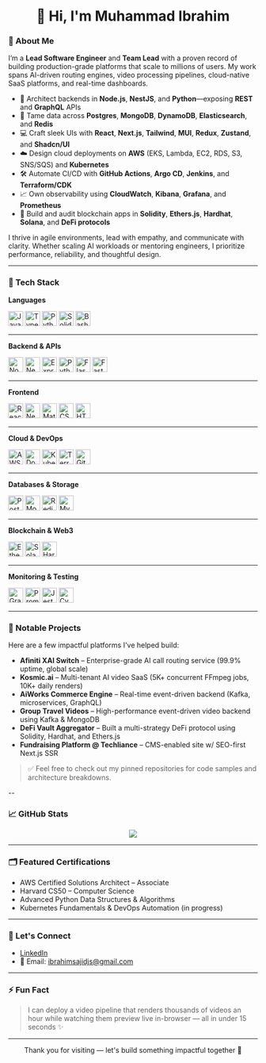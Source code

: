 <h1 align="center">👋 Hi, I'm Muhammad Ibrahim</h1>

### 🧠 About Me

I’m a **Lead Software Engineer** and **Team Lead** with a proven record of building production-grade platforms that scale to millions of users. My work spans AI-driven routing engines, video processing pipelines, cloud-native SaaS platforms, and real-time dashboards.

- 🔧 Architect backends in **Node.js**, **NestJS**, and **Python**—exposing **REST** and **GraphQL** APIs  
- 🧬 Tame data across **Postgres**, **MongoDB**, **DynamoDB**, **Elasticsearch**, and **Redis**  
- 💻 Craft sleek UIs with **React**, **Next.js**, **Tailwind**, **MUI**, **Redux**, **Zustand**, and **Shadcn/UI**  
- ☁️ Design cloud deployments on **AWS** (EKS, Lambda, EC2, RDS, S3, SNS/SQS) and **Kubernetes**  
- 🛠 Automate CI/CD with **GitHub Actions**, **Argo CD**, **Jenkins**, and **Terraform/CDK**  
- 📈 Own observability using **CloudWatch**, **Kibana**, **Grafana**, and **Prometheus**  
- 🔗 Build and audit blockchain apps in **Solidity**, **Ethers.js**, **Hardhat**, **Solana**, and **DeFi protocols**

I thrive in agile environments, lead with empathy, and communicate with clarity. Whether scaling AI workloads or mentoring engineers, I prioritize performance, reliability, and thoughtful design.

---

### 🧰 Tech Stack

<!-- Languages -->
**Languages**  
<p>
  <img src="https://cdn.jsdelivr.net/gh/devicons/devicon/icons/javascript/javascript-original.svg" width="30" alt="JavaScript"/>
  <img src="https://cdn.jsdelivr.net/gh/devicons/devicon/icons/typescript/typescript-original.svg" width="30" alt="TypeScript"/>
  <img src="https://cdn.jsdelivr.net/gh/devicons/devicon/icons/python/python-original.svg" width="30" alt="Python"/>
  <img src="https://cdn.jsdelivr.net/gh/devicons/devicon/icons/solidity/solidity-original.svg" width="30" alt="Solidity"/>
  <img src="https://cdn.jsdelivr.net/gh/devicons/devicon/icons/bash/bash-original.svg" width="30" alt="Bash"/>
</p>

---

**Backend & APIs**  
<p>
  <img src="https://cdn.jsdelivr.net/gh/devicons/devicon/icons/nodejs/nodejs-original.svg" width="30" alt="Node.js"/>
<img src="https://nestjs.com/img/logo-small.svg" width="30" alt="NestJS" />
  <img src="https://cdn.jsdelivr.net/gh/devicons/devicon/icons/express/express-original.svg" width="30" alt="Express"/>
  <img src="https://cdn.jsdelivr.net/gh/devicons/devicon/icons/python/python-original.svg" width="30" alt="Python"/>
  <img src="https://cdn.jsdelivr.net/gh/devicons/devicon/icons/flask/flask-original.svg" width="30" alt="Flask"/>
  <img src="https://cdn.jsdelivr.net/gh/devicons/devicon/icons/fastapi/fastapi-original.svg" width="30" alt="FastAPI"/>
</p>

---

**Frontend**  
<p>
  <img src="https://cdn.jsdelivr.net/gh/devicons/devicon/icons/react/react-original.svg" width="30" alt="React" title="React / React Native" />
  <img src="https://cdn.jsdelivr.net/gh/devicons/devicon/icons/nextjs/nextjs-original.svg" width="30" alt="Next.js"/>
  <img src="https://cdn.jsdelivr.net/gh/devicons/devicon/icons/materialui/materialui-original.svg" width="30" alt="Material UI"/>
  <img src="https://cdn.jsdelivr.net/gh/devicons/devicon/icons/css3/css3-original.svg" width="30" alt="CSS3"/>
  <img src="https://cdn.jsdelivr.net/gh/devicons/devicon/icons/html5/html5-original.svg" width="30" alt="HTML5"/>
</p>

---

**Cloud & DevOps**  
<p>
<img src="https://img.icons8.com/color/48/000000/amazon-web-services.png" width="30" alt="AWS (alt)" />
  <img src="https://cdn.jsdelivr.net/gh/devicons/devicon/icons/docker/docker-original.svg" width="30" alt="Docker"/>
  <img src="https://cdn.jsdelivr.net/gh/devicons/devicon/icons/kubernetes/kubernetes-plain.svg" width="30" alt="Kubernetes"/>
  <img src="https://cdn.jsdelivr.net/gh/devicons/devicon/icons/terraform/terraform-original.svg" width="30" alt="Terraform"/>
  <img src="https://cdn.jsdelivr.net/gh/devicons/devicon/icons/github/github-original.svg" width="30" alt="GitHub Actions"/>
</p>

---

**Databases & Storage**  
<p>
  <img src="https://cdn.jsdelivr.net/gh/devicons/devicon/icons/postgresql/postgresql-original.svg" width="30" alt="PostgreSQL"/>
  <img src="https://cdn.jsdelivr.net/gh/devicons/devicon/icons/mongodb/mongodb-original.svg" width="30" alt="MongoDB"/>
  <img src="https://cdn.jsdelivr.net/gh/devicons/devicon/icons/redis/redis-original.svg" width="30" alt="Redis"/>
  <img src="https://cdn.jsdelivr.net/gh/devicons/devicon/icons/mysql/mysql-original.svg" width="30" alt="MySQL"/>
</p>

---

**Blockchain & Web3**  
<p>
<img src="https://upload.wikimedia.org/wikipedia/commons/0/05/Ethereum_logo_2014.svg" width="30" height="30" alt="Ethereum" />
<img src="https://upload.wikimedia.org/wikipedia/en/b/b9/Solana_logo.png" width="30"  alt="Solana" />
  <img src="https://cdn.jsdelivr.net/gh/devicons/devicon/icons/hardhat/hardhat-original.svg" width="30" alt="Hardhat"/>
</p>

---

**Monitoring & Testing**  
<p>
  <img src="https://cdn.jsdelivr.net/gh/devicons/devicon/icons/grafana/grafana-original.svg" width="30" alt="Grafana"/>
  <img src="https://cdn.jsdelivr.net/gh/devicons/devicon/icons/prometheus/prometheus-original.svg" width="30" alt="Prometheus"/>
  <img src="https://cdn.jsdelivr.net/gh/devicons/devicon/icons/jest/jest-plain.svg" width="30" alt="Jest"/>
  <img src="https://cdn.jsdelivr.net/gh/devicons/devicon/icons/cypressio/cypressio-original.svg" width="30" alt="Cypress"/>
</p>

---

### 📂 Notable Projects

Here are a few impactful platforms I've helped build:

* **Afiniti XAI Switch** – Enterprise-grade AI call routing service (99.9% uptime, global scale)
* **Kosmic.ai** – Multi-tenant AI video SaaS (5K+ concurrent FFmpeg jobs, 10K+ daily renders)
* **AiWorks Commerce Engine** – Real-time event-driven backend (Kafka, microservices, GraphQL)
* **Group Travel Videos** – High-performance event-driven video backend using Kafka & MongoDB
* **DeFi Vault Aggregator** – Built a multi-strategy DeFi protocol using Solidity, Hardhat, and Ethers.js
* **Fundraising Platform @ Techliance** – CMS-enabled site w/ SEO-first Next.js SSR

> ✅ Feel free to check out my pinned repositories for code samples and architecture breakdowns.

--

### 📈 GitHub Stats

<p align="center">
  <img src="https://github-readme-stats-git-master-ibrahimsajidjsgmailcoms-projects.vercel.app/api?username=ibrahimjspy&show_icons=true&count_private=true&include_all_commits=true&theme=tokyonight" />
</p>


---

### 🗂 Featured Certifications

* AWS Certified Solutions Architect – Associate
* Harvard CS50 – Computer Science
* Advanced Python Data Structures & Algorithms
* Kubernetes Fundamentals & DevOps Automation (in progress)

---

### 👥 Let's Connect

* [LinkedIn](https://www.linkedin.com/in/muhammad-ibrahim-node/)
* 📧 Email: [ibrahimsajidjs@gmail.com](mailto:ibrahimsajidjs@gmail.com)

---

### ⚡ Fun Fact

> I can deploy a video pipeline that renders thousands of videos an hour while watching them preview live in-browser — all in under 15 seconds ✨

---

<p align="center">Thank you for visiting — let's build something impactful together 🚀</p>



